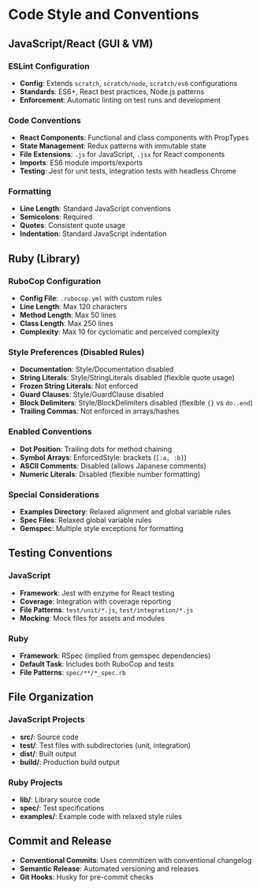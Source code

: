 # Code Style and Conventions

## JavaScript/React (GUI & VM)
### ESLint Configuration
- **Config**: Extends `scratch`, `scratch/node`, `scratch/es6` configurations
- **Standards**: ES6+, React best practices, Node.js patterns
- **Enforcement**: Automatic linting on test runs and development

### Code Conventions
- **React Components**: Functional and class components with PropTypes
- **State Management**: Redux patterns with immutable state
- **File Extensions**: `.js` for JavaScript, `.jsx` for React components
- **Imports**: ES6 module imports/exports
- **Testing**: Jest for unit tests, integration tests with headless Chrome

### Formatting
- **Line Length**: Standard JavaScript conventions
- **Semicolons**: Required
- **Quotes**: Consistent quote usage
- **Indentation**: Standard JavaScript indentation

## Ruby (Library)
### RuboCop Configuration
- **Config File**: `.rubocop.yml` with custom rules
- **Line Length**: Max 120 characters
- **Method Length**: Max 50 lines
- **Class Length**: Max 250 lines
- **Complexity**: Max 10 for cyclomatic and perceived complexity

### Style Preferences (Disabled Rules)
- **Documentation**: Style/Documentation disabled
- **String Literals**: Style/StringLiterals disabled (flexible quote usage)
- **Frozen String Literals**: Not enforced
- **Guard Clauses**: Style/GuardClause disabled
- **Block Delimiters**: Style/BlockDelimiters disabled (flexible `{}` vs `do..end`)
- **Trailing Commas**: Not enforced in arrays/hashes

### Enabled Conventions
- **Dot Position**: Trailing dots for method chaining
- **Symbol Arrays**: EnforcedStyle: brackets (`[:a, :b]`)
- **ASCII Comments**: Disabled (allows Japanese comments)
- **Numeric Literals**: Disabled (flexible number formatting)

### Special Considerations
- **Examples Directory**: Relaxed alignment and global variable rules
- **Spec Files**: Relaxed global variable rules
- **Gemspec**: Multiple style exceptions for formatting

## Testing Conventions
### JavaScript
- **Framework**: Jest with enzyme for React testing
- **Coverage**: Integration with coverage reporting
- **File Patterns**: `test/unit/*.js`, `test/integration/*.js`
- **Mocking**: Mock files for assets and modules

### Ruby
- **Framework**: RSpec (implied from gemspec dependencies)
- **Default Task**: Includes both RuboCop and tests
- **File Patterns**: `spec/**/*_spec.rb`

## File Organization
### JavaScript Projects
- **src/**: Source code
- **test/**: Test files with subdirectories (unit, integration)
- **dist/**: Built output
- **build/**: Production build output

### Ruby Projects
- **lib/**: Library source code
- **spec/**: Test specifications
- **examples/**: Example code with relaxed style rules

## Commit and Release
- **Conventional Commits**: Uses commitizen with conventional changelog
- **Semantic Release**: Automated versioning and releases
- **Git Hooks**: Husky for pre-commit checks